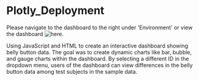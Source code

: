 # Plotly_Deployment
Please navigate to the dashboard to the right under 'Environment' or view the dashboard ![here.](https://github.com/JonathanBrown003/Plotly_Deployment/deployments/activity_log?environment=github-pages)

Using JavaScript and HTML to create an interactive dashboard showing belly button data. The goal was to create dynamic charts like bar, bubble, and gauge charts within the dashboard. By selecting a different ID in the dropdown menu, users of the dashboard can view differences in the belly button data among test subjects in the sample data.  
